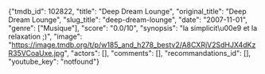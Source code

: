 {"tmdb_id": 102822, "title": "Deep Dream Lounge", "original_title": "Deep Dream Lounge", "slug_title": "deep-dream-lounge", "date": "2007-11-01", "genre": ["Musique"], "score": "0.0/10", "synopsis": "la simplicit\u00e9 et la relaxation ;)", "image": "https://image.tmdb.org/t/p/w185_and_h278_bestv2/A8CXRjV2SdHJX4dKzR35VCoaUxe.jpg", "actors": [], "comments": [], "recommandations_id": [], "youtube_key": "notfound"}